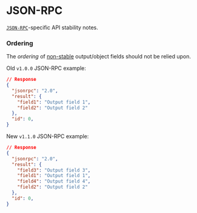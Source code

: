 # JSON-RPC
[`JSON-RPC`](/json-rpc/json-rpc.md)-specific API stability notes.

### Ordering
The _ordering_ of [non-stable](/api-stability/marker.md) output/object fields should not be relied upon.

Old `v1.0.0` JSON-RPC example:
```json
// Response
{
  "jsonrpc": "2.0",
  "result": {
    "field1": "Output field 1",
    "field2": "Output field 2"
  },
  "id": 0,
}
```

New `v1.1.0` JSON-RPC example:
```json
// Response
{
  "jsonrpc": "2.0",
  "result": {
    "field3": "Output field 3",
    "field1": "Output field 1",
    "field4": "Output field 4",
    "field2": "Output field 2"
  },
  "id": 0,
}
```

